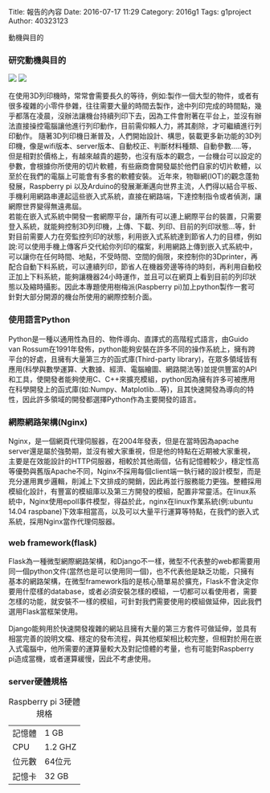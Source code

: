 Title: 報告的內容
Date: 2016-07-17 11:29
Category: 2016g1
Tags: g1project
Author: 40323123


動機與目的

<!-- PELICAN_END_SUMMARY -->

<h3>研究動機與目的</h3>

<img src="http://i.imgur.com/WKGRL3z.png">
<img src="http://i.imgur.com/4yruSRL.png">  

在使用3D列印機時，常常會需要長久的等待，例如:製作一個大型的物件，或者有很多複雜的小零件參雜，往往需要大量的時間去製作，途中列印完成的時間點，幾乎都落在凌晨，沒辦法讓機台持續列印下去，因為工件會附著在平台上，並沒有辦法直接操控電腦讓他進行列印動作，目前需仰賴人力，將其剷除，才可繼續進行列印動作。
   隨著3D列印機日漸普及，人們開始設計、構思，裝載更多新功能的3D列印機，像是wifi版本、server版本、自動校正、判斷材料種類、自動參數…..等，但是相對於價格上，有越來越貴的趨勢，也沒有版本的觀念，一台機台可以設定的參數，會根據你所使用的切片軟體，有些廠商會開發屬於他們自家的切片軟體，以至於在我們的電腦上可能會有多套的軟體安裝。
  近年來，物聯網(IOT)的觀念蓬勃發展，Raspberry pi 以及Arduino的發展漸漸邁向世界主流，人們得以結合平板、手機利用網路串連起這些嵌入式系統，直接在網路端，下達控制指令或者偵測，讓網際世界變得無遠弗屆。  
  若能在嵌入式系統中開發一套網際平台，讓所有可以連上網際平台的裝置，只需要登入系統，就能夠控制3D列印機，上傳、下載、列印、目前的列印狀態…等，針對目前需要人力在旁監控列印的狀態，利用嵌入式系統達到節省人力的目標，例如說:可以使用手機上傳客戶交代給你列印的檔案，利用網路上傳到嵌入式系統中，可以讓你在任何時間、地點，不受時間、空間的侷限，來控制你的3Dprinter，再配合自動下料系統，可以連續列印，節省人在機器旁邊等待的時刻，再利用自動校正加上下料系統，能夠讓機器24小時運作，並且可以在網頁上看到目前的列印狀態以及縮時攝影。因此本專題使用樹梅派(Raspberry pi)加上python製作一套可針對大部分開源的機台所使用的網際控制介面。

<h3>使用語言Python</h3>
Python是一種以通用性為目的、物件導向、直譯式的高階程式語言，由Guido van Rossum在1991年發佈，python能夠安裝在許多不同的操作系統上，擁有跨平台的好處，且擁有大量第三方的函式庫(Third-party library)，在眾多領域皆有應用(科學與數學運算、大數據、經濟、電腦繪圖、網路開法等)並提供豐富的API和工具，使開發者能夠使用C、C++來擴充模組，python因為擁有許多可被應用在科學開發上的函式庫(如:Numpy、Matplotlib…等)，且其快速開發為導向的特性，因此許多領域的開發都選擇Python作為主要開發的語言。

<h3>網際網路架構(Nginx)</h3>
Nginx，是一個網頁代理伺服器，在2004年發表，但是在當時因為apache server還是屬於強勢期，並沒有被大家重視，但是他的特點在近期被大家重視，主要是在效能設計的HTTP伺服器，相較於其他兩個，佔有記憶體較少，穩定性高等優勢與舊版Apache不同，Nginx不採用每個client端一執行緒的設計模型，而是充分運用異步邏輯，削減上下文排成的開銷，因此再並行服務能力更強。整體採用模組化設計，有豐富的模組庫以及第三方開發的模組，配置非常靈活。在linux系統中，Nginx使用epoll事件模型，得益於此，nginx在linux作業系統(例:ubuntu 14.04 raspbane)下效率相當高，以及可以大量平行運算等特點，在我們的嵌入式系統，採用Nginx當作代理伺服器。
    
<h3>web framework(flask)</h3>
Flask為一種微型網際網路架構，和Django不一樣，微型不代表整的web都需要用同一個python文件(當然也是可以使用同一個)，也不代表他是缺乏功能，只擁有基本的網路架構，在微型framework指的是核心簡單易於擴充，Flask不會決定你要用什麼樣的database，或者必須安裝怎樣的模組，一切都可以看使用者，需要怎樣的功能，就安裝不一樣的模組，可針對我們需要使用的模組做延伸，因此我們選用Flask當框架使用。

Django能夠用於快速開發複雜的網站且擁有大量的第三方套件可做延伸，並具有相當完善的說明文檔、穩定的發布流程，與其他框架相比較完整，但相對於用在嵌入式電腦中，他所需要的運算量較大及對記憶體的考量，也有可能對Raspberry pi造成當機，或者運算緩慢，因此不考慮使用。

<h3>server硬體規格</h3>

<table width=300 border=0 >
<caption>Raspberry pi 3硬體規格</caption>
<td>記憶體</td>
<td>1 GB</td>
<tr>
<td>CPU</td>
<td>1.2 GHZ</td>
<tr>
<td>位元數</td>
<td>64位元</td>
<tr>
<td>記憶卡</td>
<td>32 GB</td>
</table>







